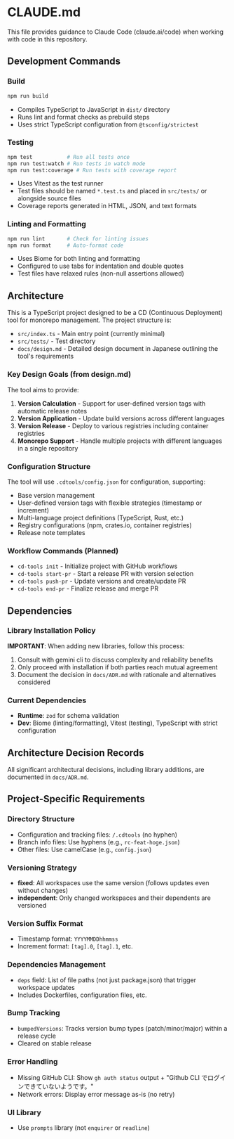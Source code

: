 # CLAUDE.md

This file provides guidance to Claude Code (claude.ai/code) when working with code in this repository.

## Development Commands

### Build
```bash
npm run build
```
- Compiles TypeScript to JavaScript in `dist/` directory
- Runs lint and format checks as prebuild steps
- Uses strict TypeScript configuration from `@tsconfig/strictest`

### Testing
```bash
npm test           # Run all tests once
npm run test:watch # Run tests in watch mode
npm run test:coverage # Run tests with coverage report
```
- Uses Vitest as the test runner
- Test files should be named `*.test.ts` and placed in `src/tests/` or alongside source files
- Coverage reports generated in HTML, JSON, and text formats

### Linting and Formatting
```bash
npm run lint       # Check for linting issues
npm run format     # Auto-format code
```
- Uses Biome for both linting and formatting
- Configured to use tabs for indentation and double quotes
- Test files have relaxed rules (non-null assertions allowed)

## Architecture

This is a TypeScript project designed to be a CD (Continuous Deployment) tool for monorepo management. The project structure is:

- `src/index.ts` - Main entry point (currently minimal)
- `src/tests/` - Test directory
- `docs/design.md` - Detailed design document in Japanese outlining the tool's requirements

### Key Design Goals (from design.md)
The tool aims to provide:
1. **Version Calculation** - Support for user-defined version tags with automatic release notes
2. **Version Application** - Update build versions across different languages
3. **Version Release** - Deploy to various registries including container registries
4. **Monorepo Support** - Handle multiple projects with different languages in a single repository

### Configuration Structure
The tool will use `.cdtools/config.json` for configuration, supporting:
- Base version management
- User-defined version tags with flexible strategies (timestamp or increment)
- Multi-language project definitions (TypeScript, Rust, etc.)
- Registry configurations (npm, crates.io, container registries)
- Release note templates

### Workflow Commands (Planned)
- `cd-tools init` - Initialize project with GitHub workflows
- `cd-tools start-pr` - Start a release PR with version selection
- `cd-tools push-pr` - Update versions and create/update PR
- `cd-tools end-pr` - Finalize release and merge PR

## Dependencies

### Library Installation Policy
**IMPORTANT**: When adding new libraries, follow this process:
1. Consult with gemini cli to discuss complexity and reliability benefits
2. Only proceed with installation if both parties reach mutual agreement
3. Document the decision in `docs/ADR.md` with rationale and alternatives considered

### Current Dependencies
- **Runtime**: `zod` for schema validation
- **Dev**: Biome (linting/formatting), Vitest (testing), TypeScript with strict configuration

## Architecture Decision Records
All significant architectural decisions, including library additions, are documented in `docs/ADR.md`.

## Project-Specific Requirements

### Directory Structure
- Configuration and tracking files: `/.cdtools` (no hyphen)
- Branch info files: Use hyphens (e.g., `rc-feat-hoge.json`)
- Other files: Use camelCase (e.g., `config.json`)

### Versioning Strategy
- **fixed**: All workspaces use the same version (follows updates even without changes)
- **independent**: Only changed workspaces and their dependents are versioned

### Version Suffix Format
- Timestamp format: `YYYYMMDDhhmmss`
- Increment format: `[tag].0`, `[tag].1`, etc.

### Dependencies Management
- `deps` field: List of file paths (not just package.json) that trigger workspace updates
- Includes Dockerfiles, configuration files, etc.

### Bump Tracking
- `bumpedVersions`: Tracks version bump types (patch/minor/major) within a release cycle
- Cleared on stable release

### Error Handling
- Missing GitHub CLI: Show `gh auth status` output + "Github CLI でログインできていないようです。"
- Network errors: Display error message as-is (no retry)

### UI Library
- Use `prompts` library (not `enquirer` or `readline`)
